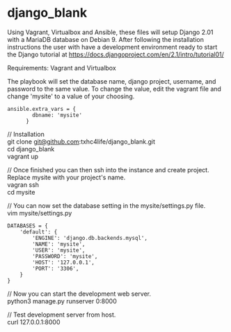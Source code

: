 # django_blank
Using Vagrant, Virtualbox and Ansible, these files will setup Django 2.01 with a MariaDB database on Debian 9. After following the installation instructions the user with have a development environment ready to start the Django tutorial at https://docs.djangoproject.com/en/2.1/intro/tutorial01/

Requirements: Vagrant and Virtualbox

The playbook will set the database name, django project, username, and password to the same value. To change the value, edit the vagrant file and change 'mysite' to a value of your choosing.   

```
ansible.extra_vars = {  
        dbname: 'mysite'  
      }
```

// Installation  
git clone git@github.com:txhc4life/django_blank.git  
cd django_blank  
vagrant up  

// Once finished you can then ssh into the instance and create project. Replace mysite with your project's name.  
vagran ssh   
cd mysite  

// You can now set the database setting in the mysite/settings.py file.  
vim mysite/settings.py

```  
DATABASES = {
    'default': {  
        'ENGINE': 'django.db.backends.mysql',  
        'NAME': 'mysite',  
        'USER': 'mysite',  
        'PASSWORD': 'mysite',  
        'HOST': '127.0.0.1',  
        'PORT': '3306',  
    }  
}
```

// Now you can start the development web server.  
python3 manage.py runserver 0:8000    

// Test development server from host.  
curl 127.0.0.1:8000  
